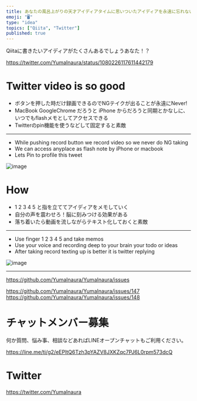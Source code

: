 ```yaml
---
title: あなたの風呂上がりの天才アイディアタイムに思いついたアイディアを永遠に忘れないTwitter動画活用法
emoji: "🖥"
type: "idea"
topics: ["Qiita", "Twitter"]
published: true
---
```


Qiitaに書きたいアイディアがたくさんあるでしょうあなた！？

https://twitter.com/YumaInaura/status/1080226117611442179

# Twitter video is so good 

- ボタンを押した時だけ録画できるのでNGテイクが出ることが永遠にNever!
- MacBook GoogleChrome だろうと iPhone からだろうと同期とかなしに、いつでもflashメモとしてアクセスできる
- Twitterのpin機能を使うなどして固定すると素敵

---


- While pushing record button we record video so we never do NG taking
- We can access anyplace as flash note by iPhone or macbook
- Lets Pin to profile this tweet


![image](https://user-images.githubusercontent.com/13635059/50577046-2d3bfa00-0e62-11e9-9930-69f0331764ac.png)

# How 

- 1 2 3 4  5 と指を立ててアイディアをメモしていく
- 自分の声を震わせろ！脳に刻みつける効果がある
- 落ち着いたら動画を流しながらテキスト化しておくと素敵

---

- Use finger 1 2 3 4 5 and take memos
- Use your voice and recording deep to your brain your todo or ideas
- After taking record texting up is better it is twitter replying

![image](https://user-images.githubusercontent.com/13635059/50577062-8c9a0a00-0e62-11e9-9f45-701fe5340bf5.png)

---

https://github.com/YumaInaura/YumaInaura/issues

https://github.com/YumaInaura/YumaInaura/issues/147
https://github.com/YumaInaura/YumaInaura/issues/148








<!-- Update From Qiita API -->

# チャットメンバー募集


何か質問、悩み事、相談などあればLINEオープンチャットもご利用ください。

https://line.me/ti/g2/eEPltQ6Tzh3pYAZV8JXKZqc7PJ6L0rpm573dcQ





# Twitter


https://twitter.com/YumaInaura


<!-- Update From Qiita API -->


